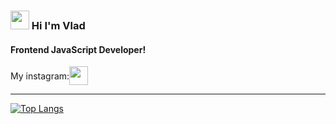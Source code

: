 <h3> <img width="30px" src="https://blog.joypixels.com/content/images/2019/06/waving_hand_sign_1024.gif"> Hi I'm Vlad</h3><h4>Frontend JavaScript Developer!</h4>
<div style="display: flex; align-items: center;">My instagram: 
<a href="https://instagram.com/obezyankaa?igshid=YmMyMTA2M2Y=" target="_blank"><img width="30px" src="https://cdn-icons-png.flaticon.com/512/174/174855.png" alt"logo instagram"></a>
</div>
<hr>

[![Top Langs](https://github-readme-stats.vercel.app/api/top-langs/?username=obezyankaa&layout=compact&theme=tokyonight)](https://github.com/Obezyankaa/github-readme-stats)

<p dir="auto"><a target="_blank" rel="noopener noreferrer" href="https://github.com/Obezyankaa/obezyankaa/blob/output/github-contribution-grid-snake.svg"><img src="https://github.com/Obezyankaa/obezyankaaraw/github-contribution-grid-snake.svg" alt="" style="max-width: 100%;"></a></p>
